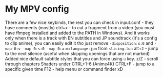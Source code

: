 # My MPV config
There are a few nice keybinds, the rest you can check in input.conf - they have comments (mostly)
ctrl+x - to cut a fragment from a video (you must have ffmpeg installed and added to the PATH in Windows). And it works only when there is a track with EN subtitles and JP soundtrack (it's a config to clip anime), you can easily edit it tho just remove `-disposition:s:0` and `-map 0:v -map 0:s:0 -map 0:a:m:language:jpn` from `slicing.lua`
alt+z - jump to the next silence (useful when skipping openings that are not marked)
Added nice default subtitle styles that you can force using `u` key.
z/Z - scroll through chapters
Shaders under CTRL+1-6 (Anime4K)
CTRL+F - jump to a specific given time
F12 - help menu or command finder xD

